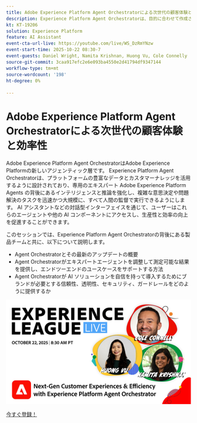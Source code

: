 ```yaml
---
title: Adobe Experience Platform Agent Orchestratorによる次世代の顧客体験と効率性
description: Experience Platform Agent Orchestratorは、目的に合わせて作成されたエキスパート Adobe Experience Platform エージェントの背後にあるインテリジェンスと推論を強化し、複雑な意思決定や問題解決のタスクを迅速かつ大規模に実行できるようにします。
kt: KT-19206
solution: Experience Platform
feature: AI Assistant
event-cta-url-live: https://youtube.com/live/WS_DzRmYNzw
event-start-time: 2025-10-22 08:30-7
event-guests: Daniel Wright, Namita Krishnan, Huong Vu, Cole Connelly
source-git-commit: 3caa917efc2e6e093ba4550e2d41794df9347144
workflow-type: tm+mt
source-wordcount: '198'
ht-degree: 0%

---
```


# Adobe Experience Platform Agent Orchestratorによる次世代の顧客体験と効率性

Adobe Experience Platform Agent OrchestratorはAdobe Experience Platformの新しいアジェンティック層です。 Experience Platform Agent Orchestratorは、プラットフォームの豊富なデータとカスタマーナレッジを活用するように設計されており、専用のエキスパート Adobe Experience Platform Agents の背後にあるインテリジェンスと推論を強化し、複雑な意思決定や問題解決のタスクを迅速かつ大規模に、すべて人間の監督で実行できるようにします。 AI アシスタントなどの対話型インターフェイスを通じて、ユーザーはこれらのエージェントや他の AI コンポーネントにアクセスし、生産性と効率の向上を促進することができます。

このセッションでは、Experience Platform Agent Orchestratorの背後にある製品チームと共に、以下について説明します。

* Agent Orchestratorとその最新のアップデートの概要
* Agent Orchestratorがエキスパートエージェントを調整して測定可能な結果を提供し、エンドツーエンドのユースケースをサポートする方法
* Agent Orchestratorが AI ソリューションを自信を持って導入するためにブランドが必要とする信頼性、透明性、セキュリティ、ガードレールをどのように提供するか

[![ExL LIVE 2024 年 1 月 17 日 &#x200B;](assets/WebBanner-v2-Oct22-2025.jpg)](https://engage.adobe.com/ExpLeagueLive-251022.html)

[&#x200B; 今すぐ登録！](https://engage.adobe.com/ExpLeagueLive-251022.html)
